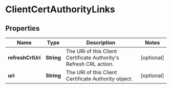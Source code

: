 
# ClientCertAuthorityLinks

## Properties
Name | Type | Description | Notes
------------ | ------------- | ------------- | -------------
**refreshCrlUri** | **String** | The URI of this Client Certificate Authority&#39;s Refresh CRL action. |  [optional]
**uri** | **String** | The URI of this Client Certificate Authority object. |  [optional]



